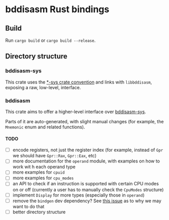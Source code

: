 # bddisasm Rust bindings

## Build

Run `cargo build` or `cargo build --release`.

## Directory structure

### bddisasm-sys

This crate uses the [*-sys crate convention](https://doc.rust-lang.org/cargo/reference/build-scripts.html#-sys-packages) and links with `libbddisasm`, exposing a raw, low-level, interface.

### bddisasm

This crate aims to offer a higher-level interface over [bddisasm-sys](#bddisasm-sys).

Parts of it are auto-generated, with slight manual changes (for example, the `Mnemonic` enum and related functions).

#### TODO

- [ ] encode registers, not just the register index (for example, instead of `Gpr` we should have `Gpr::Rax`, `Gpr::Eax`, etc)
- [ ] more documentation for the `operand` module, with examples on how to work wit h each operand type
- [ ] more examples for `cpuid`
- [ ] more examples for `cpu_modes`
- [ ] an API to check if an instruction is supported with certain CPU modes on or  off (currently a user has to manually check the `CpuModes` structure)
- [ ] implement `Display` for more types (especially those in `operand`)
- [ ] remove the `bindgen` dev dependency? See [this issue](https://github.com/rust-lang/rust-bindgen/issues/918) as to why we may want to do that
- [ ] better directory structure
